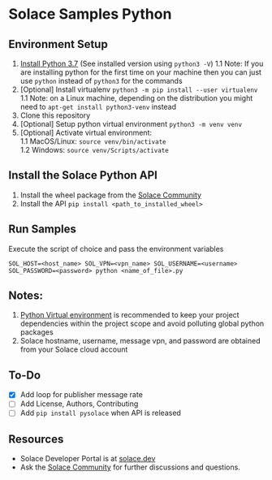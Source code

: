 # Solace Samples Python

## Environment Setup
1. [Install Python 3.7](https://www.python.org/downloads/) (See installed version using `python3 -V`)
    1.1 Note: If you are installing python for the first time on your machine then you can just use `python` instead of `python3` for the commands
1. [Optional] Install virtualenv `python3 -m pip install --user virtualenv`
    1.1 Note: on a Linux machine, depending on the distribution you might need to `apt-get install python3-venv` instead
1. Clone this repository
1. [Optional] Setup python virtual environment `python3 -m venv venv`
1. [Optional] Activate virtual environment:     
    1.1 MacOS/Linux: `source venv/bin/activate`   
    1.2 Windows: `source venv/Scripts/activate`

## Install the Solace Python API
1. Install the wheel package from the [Solace Community](https://solace.community/discussion/336/python-whos-in-for-a-real-treat)
1. Install the API `pip install <path_to_installed_wheel>`

## Run Samples
Execute the script of choice and pass the environment variables

`SOL_HOST=<host_name> SOL_VPN=<vpn_name> SOL_USERNAME=<username> SOL_PASSWORD=<password> python <name_of_file>.py`

## Notes:
1. [Python Virtual environment](https://docs.python.org/3/tutorial/venv.html) is recommended to keep your project dependencies within the project scope and avoid polluting global python packages
1. Solace hostname, username, message vpn, and password are obtained from your Solace cloud account

## To-Do
- [x] Add loop for publisher message rate
- [ ] Add License, Authors, Contributing
- [ ] Add `pip install pysolace` when API is released

## Resources
- Solace Developer Portal is at [solace.dev](https://solace.dev)
- Ask the [Solace Community](https://solace.community/discussion/336/python-whos-in-for-a-real-treat) for further discussions and questions.
